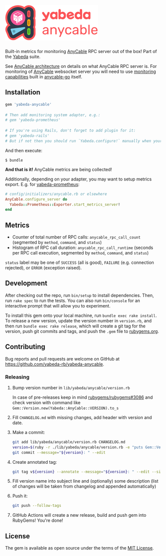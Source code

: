 # ![Yabeda::AnyCable](./yabeda-anycable-logo.png)

Built-in metrics for monitoring [AnyCable] RPC server out of the box! Part of the [Yabeda] suite.

See [AnyCable architecture](https://docs.anycable.io/architecture) on details on what AnyCable RPC server is. For monitoring of [AnyCable] websocket server you will need to use [monitoring capabilities](https://docs.anycable.io/anycable-go/instrumentation) built in [anycable-go] itself.

## Installation

```ruby
gem 'yabeda-anycable'

# Then add monitoring system adapter, e.g.:
# gem 'yabeda-prometheus'

# If you're using Rails, don't forget to add plugin for it:
# gem 'yabeda-rails'
# But if not then you should run `Yabeda.configure!` manually when your app is ready.
```

And then execute:

    $ bundle

**And that is it!** AnyCable metrics are being collected!

Additionally, depending on your adapter, you may want to setup metrics export. E.g. for [yabeda-prometheus]:

```ruby
# config/initializers/anycable.rb or elsewhere
AnyCable.configure_server do
  Yabeda::Prometheus::Exporter.start_metrics_server!
end
```

## Metrics

- Counter of total number of RPC calls: `anycable_rpc_call_count` (segmented by `method`, `command`, and `status`)
- Histogram of RPC call duration: `anycable_rpc_call_runtime` (seconds per RPC call execution, segmented by `method`, `command`, and `status`)

`status` label may be one of `SUCCESS` (all is good), `FAILURE` (e.g. connection rejected), or `ERROR` (exception raised).

## Development

After checking out the repo, run `bin/setup` to install dependencies. Then, run `rake spec` to run the tests. You can also run `bin/console` for an interactive prompt that will allow you to experiment.

To install this gem onto your local machine, run `bundle exec rake install`. To release a new version, update the version number in `version.rb`, and then run `bundle exec rake release`, which will create a git tag for the version, push git commits and tags, and push the `.gem` file to [rubygems.org](https://rubygems.org).

## Contributing

Bug reports and pull requests are welcome on GitHub at https://github.com/yabeda-rb/yabeda-anycable.

### Releasing

1. Bump version number in `lib/yabeda/anycable/version.rb`

   In case of pre-releases keep in mind [rubygems/rubygems#3086](https://github.com/rubygems/rubygems/issues/3086) and check version with command like `Gem::Version.new(Yabeda::AnyCable::VERSION).to_s`

2. Fill `CHANGELOG.md` with missing changes, add header with version and date.

3. Make a commit:

   ```sh
   git add lib/yabeda/anycable/version.rb CHANGELOG.md
   version=$(ruby -r ./lib/yabeda/anycable/version.rb -e "puts Gem::Version.new(Yabeda::AnyCable::VERSION)")
   git commit --message="${version}: " --edit
   ```

4. Create annotated tag:

   ```sh
   git tag v${version} --annotate --message="${version}: " --edit --sign
   ```

5. Fill version name into subject line and (optionally) some description (list of changes will be taken from changelog and appended automatically)

6. Push it:

   ```sh
   git push --follow-tags
   ```

7. GitHub Actions will create a new release, build and push gem into RubyGems! You're done!

## License

The gem is available as open source under the terms of the [MIT License](https://opensource.org/licenses/MIT).

[AnyCable]: https://anycable.io/ "Polyglot replacement for ActionCable server"
[anycable-go]: https://github.com/anycable/anycable-go "AnyCable WebSocket server written in Go"
[Yabeda]: https://github.com/yabeda-rb/yabeda "Extendable framework for collecting and exporting metrics from your Ruby application"
[yabeda-prometheus]: https://github.com/yabeda-rb/yabeda-prometheus "Adapter to expose metrics collected by Yabeda plugins to Prometheus via its offical Ruby client"

